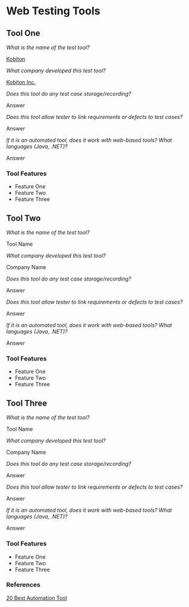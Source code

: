 # Web Testing Tools

## Tool One

_What is the name of the test tool?_ 

[Kobiton](https://kobiton.com/?utm_campaign=guru99-automated-testing-tools&utm_source=guru99&utm_medium=listing)

_What company developed this test tool?_ 

[Kobiton Inc.](https://kobiton.com/about/)

_Does this tool do any test case storage/recording?_ 

Answer

_Does this tool allow tester to link requirements or defects to test cases?_ 

Answer

_If it is an automated tool, does it work with web-based tools? What languages (Java, .NET)?_ 

Answer

### Tool Features
* Feature One
* Feature Two
* Feature Three

## Tool Two

_What is the name of the test tool?_ 

Tool Name

_What company developed this test tool?_ 

Company Name

_Does this tool do any test case storage/recording?_ 

Answer

_Does this tool allow tester to link requirements or defects to test cases?_ 

Answer

_If it is an automated tool, does it work with web-based tools? What languages (Java, .NET)?_ 

Answer

### Tool Features
* Feature One
* Feature Two
* Feature Three

## Tool Three

_What is the name of the test tool?_ 

Tool Name

_What company developed this test tool?_ 

Company Name

_Does this tool do any test case storage/recording?_ 

Answer

_Does this tool allow tester to link requirements or defects to test cases?_ 

Answer

_If it is an automated tool, does it work with web-based tools? What languages (Java, .NET)?_ 

Answer

### Tool Features
* Feature One
* Feature Two
* Feature Three

### References
[20 Best Automation Tool](https://www.guru99.com/automated-testing-tools.html)
